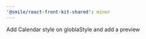 ```yaml
---
'@smile/react-front-kit-shared': minor
---
```


Add Calendar style on globlaStyle and add a preview
